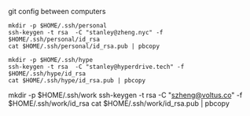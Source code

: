 git config between computers



``` Generate id-rsa keys
mkdir -p $HOME/.ssh/personal
ssh-keygen -t rsa  -C "stanley@zheng.nyc" -f $HOME/.ssh/personal/id_rsa
cat $HOME/.ssh/personal/id_rsa.pub | pbcopy

mkdir -p $HOME/.ssh/hype
ssh-keygen -t rsa  -C "stanley@hyperdrive.tech" -f $HOME/.ssh/hype/id_rsa
cat $HOME/.ssh/hype/id_rsa.pub | pbcopy
```

mkdir -p $HOME/.ssh/work
ssh-keygen -t rsa  -C "szheng@voltus.co" -f $HOME/.ssh/work/id_rsa
cat $HOME/.ssh/work/id_rsa.pub | pbcopy

